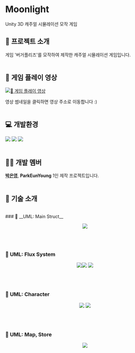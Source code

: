 # __Moonlight__
Unity 3D 캐주얼 시뮬레이션 모작 게임

## 📁 __프로젝트 소개__



게임 '버거플리즈'를 모작하여 제작한 캐주얼 시뮬레이션 게임입니다.<br><br>

## __🎥 게임 플레이 영상__

[![🎥 게임 플레이 영상](https://ibb.co/JWvfZ5cM)](https://youtu.be/PrheckVpzwo)

영상 썸네일을 클릭하면 영상 주소로 이동합니다 :)<br><br>

## 💻 __개발환경__
<img src="https://img.shields.io/badge/Unity-black?style=flat-square&logo=Unity&logoColor=white"/> <img src="https://img.shields.io/badge/CSharp-239120?style=flat-square&logo=CSharp&logoColor=white"/> <img src="https://img.shields.io/badge/VisualStudio-5C2D91?style=flat-square&logo=VisualStudio&logoColor=white"/><br><Br>

## 👩🏻 __개발 멤버__
[__박은영__](https://github.com/EunYoungP), __ParkEunYoung__
1인 제작 프로젝트입니다.<br><br>

## 📑 __기술 소개__
<br>
### 📌 __UML: Main Struct__
<p align="center">
  <img src="https://ibb.co/PL2M6qX.png">
</p><br><Br>

### 📌 __UML: Flux System__
<p align="center">
  <img src="https://ibb.co/dwpKwpNy"><img src="https://i.ibb.co/39Fh9FxH/Donut-Please-Flux2-drawio-1.png"">
  <img src="https://ibb.co/KjY04xW1.png">
</p><br><Br>

### 📌 __UML: Character__
<p align="center">
  <img src="https://ibb.co/Psnf8PNm.png">
   <img src="https://ibb.co/xNTcFkG.png">
</p><br><Br>

### 📌 __UML: Map, Store__
<p align="center">
  <img src="https://ibb.co/6Jcq9mtG.png">
</p><br><Br>
